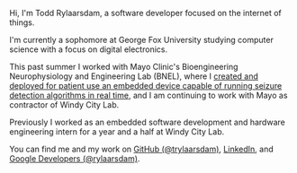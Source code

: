 Hi, I'm Todd Rylaarsdam, a software developer focused on the internet of things.

I'm currently a sophomore at George Fox University studying computer science with a focus on digital electronics.

This past summer I worked with Mayo Clinic's Bioengineering Neurophysiology and Engineering Lab (BNEL), where I [created and deployed for patient use an embedded device capable of running seizure detection algorithms in real time](/projects/mayo-summer-2023), and I am continuing to work with Mayo as contractor of Windy City Lab.

Previously I worked as an embedded software development and hardware engineering intern for a year and a half at Windy City Lab.

You can find me and my work on [GitHub (@trylaarsdam)](https://github.com/trylaarsdam/), [LinkedIn](https://www.linkedin.com/in/trylaarsdam/), and [Google Developers (@rylaarsdam)](https://g.dev/rylaarsdam).
